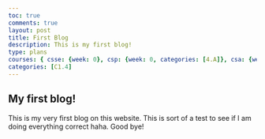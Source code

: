 ```yaml
---
toc: true
comments: true
layout: post
title: First Blog
description: This is my first blog!
type: plans
courses: { csse: {week: 0}, csp: {week: 0, categories: [4.A]}, csa: {week: 0} }
categories: [C1.4]
---
```


## My first blog!

This is my very first blog on this website. This is sort of a test to see if I am doing everything correct haha. Good bye!